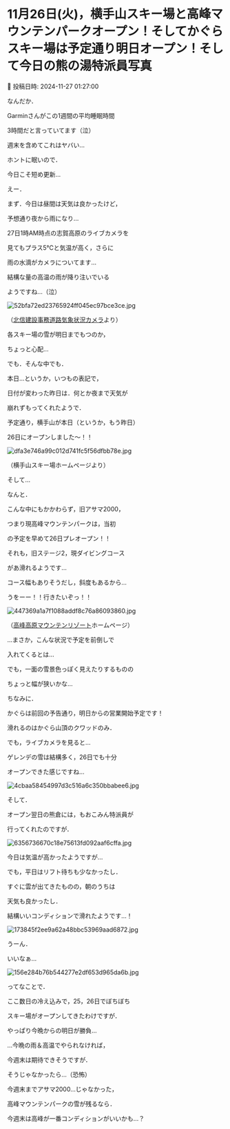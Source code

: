 # 11月26日(火)，横手山スキー場と高峰マウンテンパークオープン！そしてかぐらスキー場は予定通り明日オープン！そして今日の熊の湯特派員写真

📅 投稿日時: 2024-11-27 01:27:00

なんだか．


Garminさんがこの1週間の平均睡眠時間


3時間だと言っていてます（泣）


週末を含めてこれはヤバい…





ホントに眠いので．


今日こそ短め更新…





えー．


まず．今日は昼間は天気は良かったけど，


予想通り夜から雨になり…


27日1時AM時点の志賀高原のライブカメラを


見てもプラス5℃と気温が高く，さらに


雨の水滴がカメラについてます…


結構な量の高温の雨が降り注いでいる


ようですね…（泣）




![52bfa72ed23765924ff045ec97bce3ce.jpg](images/52bfa72ed23765924ff045ec97bce3ce.jpg)




（[北信建設事務道路気象状況カメラ](http://hokushin.pref-nagano-roadcamera.jp/)より）





各スキー場の雪が明日までもつのか，


ちょっと心配…





でも．そんな中でも．


本日…というか，いつもの表記で，


日付が変わった昨日は．何とか夜まで天気が


崩れずもってくれたようで．


予定通り，横手山が本日（というか，もう昨日）


26日にオープンしました～！！







![dfa3e746a99c012d741fc5f56dfbb78e.jpg](images/dfa3e746a99c012d741fc5f56dfbb78e.jpg)




（横手山スキー場ホームページより）





そして…


なんと．


こんな中にもかかわらず，旧アサマ2000，


つまり現高峰マウンテンパークは，当初


の予定を早めて26日プレオープン！！


それも，旧ステージ2，現ダイビングコース


があ滑れるようです…


コース幅もありそうだし，斜度もあるから…


うをーー！！行きたいぞっ！！




![447369a1a7f1088addf8c76a86093860.jpg](images/447369a1a7f1088addf8c76a86093860.jpg)




（[高峰高原マウンテンリゾート](https://asama2000.com/2024/11/26/24-2025-11%e6%9c%8826%e6%97%a5%e7%84%a1%e4%ba%8b%e3%83%97%e3%83%ac%e3%82%aa%e3%83%bc%e3%83%97%e3%83%b3%e8%87%b4%e3%81%97%e3%81%be%e3%81%97%e3%81%9f%ef%bc%81/)ホームページ）





…まさか，こんな状況で予定を前倒しで


入れてくるとは…


でも，一面の雪景色っぽく見えたりするものの


ちょっと幅が狭いかな…





ちなみに．


かぐらは前回の予告通り，明日からの営業開始予定です！


滑れるのはかぐら山頂のクワッドのみ．





でも，ライブカメラを見ると…


ゲレンデの雪は結構多く，26日でも十分


オープンできた感じですね…




![4cbaa58454997d3c516a6c350bbabee6.jpg](images/4cbaa58454997d3c516a6c350bbabee6.jpg)







そして．


オープン翌日の熊倉には，もおこみん特派員が


行ってくれたのですが．




![6356736670c18e75613fd092aaf6cffa.jpg](images/6356736670c18e75613fd092aaf6cffa.jpg)







今日は気温が高かったようですが…


でも，平日はリフト待ちも少なかったし．


すぐに雲が出てきたものの，朝のうちは


天気も良かったし．


結構いいコンディションで滑れたようです…！




![173845f2ee9a62a48bbc53969aad6872.jpg](images/173845f2ee9a62a48bbc53969aad6872.jpg)







うーん．


いいなぁ…




![156e284b76b544277e2df653d965da6b.jpg](images/156e284b76b544277e2df653d965da6b.jpg)










ってなことで．


ここ数日の冷え込みで，25，26日でぼちぼち


スキー場がオープンしてきたわけですが．


やっぱり今晩からの明日が勝負…


…今晩の雨＆高温でやられなければ，


今週末は期待できそうですが．


そうじゃなかったら…（恐怖）





今週末までアサマ2000…じゃなかった，


高峰マウンテンパークの雪が残るなら．


今週末は高峰が一番コンディションがいいかも…？
